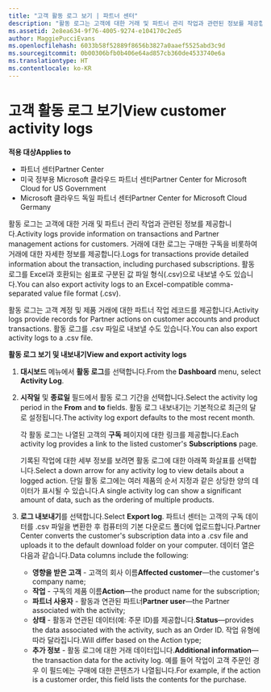 ```yaml
---
title: "고객 활동 로그 보기 | 파트너 센터"
description: "활동 로그는 고객에 대한 거래 및 파트너 관리 작업과 관련된 정보를 제공합니다."
ms.assetid: 2e8ea634-9f76-4005-9274-e104170c2ed5
author: MaggiePucciEvans
ms.openlocfilehash: 6033b58f52889f8656b3827a0aaef5525abd3c9d
ms.sourcegitcommit: 0b00306bfb0b406e64ad857cb360de4533740e6a
ms.translationtype: HT
ms.contentlocale: ko-KR
---
```

# <a name="view-customer-activity-logs"></a><span data-ttu-id="935d3-103">고객 활동 로그 보기</span><span class="sxs-lookup"><span data-stu-id="935d3-103">View customer activity logs</span></span>

**<span data-ttu-id="935d3-104">적용 대상</span><span class="sxs-lookup"><span data-stu-id="935d3-104">Applies to</span></span>**

-  <span data-ttu-id="935d3-105">파트너 센터</span><span class="sxs-lookup"><span data-stu-id="935d3-105">Partner Center</span></span>
-  <span data-ttu-id="935d3-106">미국 정부용 Microsoft 클라우드 파트너 센터</span><span class="sxs-lookup"><span data-stu-id="935d3-106">Partner Center for Microsoft Cloud for US Government</span></span>
-  <span data-ttu-id="935d3-107">Microsoft 클라우드 독일 파트너 센터</span><span class="sxs-lookup"><span data-stu-id="935d3-107">Partner Center for Microsoft Cloud Germany</span></span>


<span data-ttu-id="935d3-108">활동 로그는 고객에 대한 거래 및 파트너 관리 작업과 관련된 정보를 제공합니다.</span><span class="sxs-lookup"><span data-stu-id="935d3-108">Activity logs provide information on transactions and Partner management actions for customers.</span></span> <span data-ttu-id="935d3-109">거래에 대한 로그는 구매한 구독을 비롯하여 거래에 대한 자세한 정보를 제공합니다.</span><span class="sxs-lookup"><span data-stu-id="935d3-109">Logs for transactions provide detailed information about the transaction, including purchased subscriptions.</span></span> <span data-ttu-id="935d3-110">활동 로그를 Excel과 호환되는 쉼표로 구분된 값 파일 형식(.csv)으로 내보낼 수도 있습니다.</span><span class="sxs-lookup"><span data-stu-id="935d3-110">You can also export activity logs to an Excel-compatible comma-separated value file format (.csv).</span></span>

<span data-ttu-id="935d3-111">활동 로그는 고객 계정 및 제품 거래에 대한 파트너 작업 레코드를 제공합니다.</span><span class="sxs-lookup"><span data-stu-id="935d3-111">Activity logs provide records for Partner actions on customer accounts and product transactions.</span></span> <span data-ttu-id="935d3-112">활동 로그를 .csv 파일로 내보낼 수도 있습니다.</span><span class="sxs-lookup"><span data-stu-id="935d3-112">You can also export activity logs to a .csv file.</span></span>

**<span data-ttu-id="935d3-113">활동 로그 보기 및 내보내기</span><span class="sxs-lookup"><span data-stu-id="935d3-113">View and export activity logs</span></span>**

1.  <span data-ttu-id="935d3-114">**대시보드** 메뉴에서 **활동 로그**를 선택합니다.</span><span class="sxs-lookup"><span data-stu-id="935d3-114">From the **Dashboard** menu, select **Activity Log**.</span></span>
2.  <span data-ttu-id="935d3-115">**시작일** 및 **종료일** 필드에서 활동 로그 기간을 선택합니다.</span><span class="sxs-lookup"><span data-stu-id="935d3-115">Select the activity log period in the **From** and **to** fields.</span></span> <span data-ttu-id="935d3-116">활동 로그 내보내기는 기본적으로 최근의 달로 설정됩니다.</span><span class="sxs-lookup"><span data-stu-id="935d3-116">The activity log export defaults to the most recent month.</span></span>

    <span data-ttu-id="935d3-117">각 활동 로그는 나열된 고객의 **구독** 페이지에 대한 링크를 제공합니다.</span><span class="sxs-lookup"><span data-stu-id="935d3-117">Each activity log provides a link to the listed customer's **Subscriptions** page.</span></span>

    <span data-ttu-id="935d3-118">기록된 작업에 대한 세부 정보를 보려면 활동 로그에 대한 아래쪽 화살표를 선택합니다.</span><span class="sxs-lookup"><span data-stu-id="935d3-118">Select a down arrow for any activity log to view details about a logged action.</span></span> <span data-ttu-id="935d3-119">단일 활동 로그에는 여러 제품의 순서 지정과 같은 상당한 양의 데이터가 표시될 수 있습니다.</span><span class="sxs-lookup"><span data-stu-id="935d3-119">A single activity log can show a significant amount of data, such as the ordering of multiple products.</span></span>

3.  <span data-ttu-id="935d3-120">**로그 내보내기**를 선택합니다.</span><span class="sxs-lookup"><span data-stu-id="935d3-120">Select **Export log**.</span></span> <span data-ttu-id="935d3-121">파트너 센터는 고객의 구독 데이터를 .csv 파일을 변환한 후 컴퓨터의 기본 다운로드 폴더에 업로드합니다.</span><span class="sxs-lookup"><span data-stu-id="935d3-121">Partner Center converts the customer's subscription data into a .csv file and uploads it to the default download folder on your computer.</span></span> <span data-ttu-id="935d3-122">데이터 열은 다음과 같습니다.</span><span class="sxs-lookup"><span data-stu-id="935d3-122">Data columns include the following:</span></span>
    -   <span data-ttu-id="935d3-123">**영향을 받은 고객** - 고객의 회사 이름</span><span class="sxs-lookup"><span data-stu-id="935d3-123">**Affected customer**—the customer's company name;</span></span>
    -   <span data-ttu-id="935d3-124">**작업** - 구독의 제품 이름</span><span class="sxs-lookup"><span data-stu-id="935d3-124">**Action**—the product name for the subscription;</span></span>
    -   <span data-ttu-id="935d3-125">**파트너 사용자** - 활동과 연관된 파트너</span><span class="sxs-lookup"><span data-stu-id="935d3-125">**Partner user**—the Partner associated with the activity;</span></span>
    -   <span data-ttu-id="935d3-126">**상태** - 활동과 연관된 데이터(예: 주문 ID)를 제공합니다.</span><span class="sxs-lookup"><span data-stu-id="935d3-126">**Status**—provides the data associated with the activity, such as an Order ID.</span></span> <span data-ttu-id="935d3-127">작업 유형에 따라 달라집니다.</span><span class="sxs-lookup"><span data-stu-id="935d3-127">Will differ based on the Action type;</span></span>
    -   <span data-ttu-id="935d3-128">**추가 정보** - 활동 로그에 대한 거래 데이터입니다.</span><span class="sxs-lookup"><span data-stu-id="935d3-128">**Additional information**—the transaction data for the activity log.</span></span> <span data-ttu-id="935d3-129">예를 들어 작업이 고객 주문인 경우 이 필드에는 구매에 대한 콘텐츠가 나열됩니다.</span><span class="sxs-lookup"><span data-stu-id="935d3-129">For example, if the action is a customer order, this field lists the contents for the purchase.</span></span>

 

 



